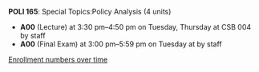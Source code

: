 **POLI 165**: Special Topics:Policy Analysis (4 units)

- **A00** (Lecture) at 3:30 pm–4:50 pm on Tuesday, Thursday at CSB 004 by staff
- **A00** (Final Exam) at 3:00 pm–5:59 pm on Tuesday at   by staff

[Enrollment numbers over time](./POLI165.tsv)
